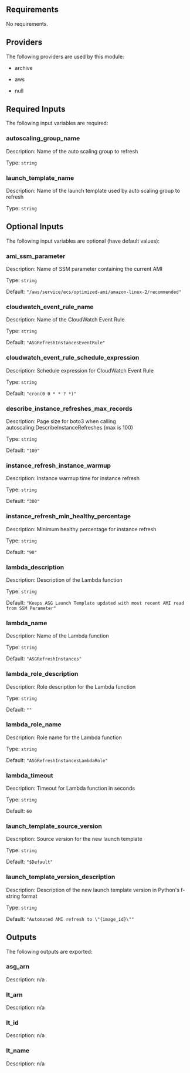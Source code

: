 ## Requirements

No requirements.

## Providers

The following providers are used by this module:

- archive

- aws

- null

## Required Inputs

The following input variables are required:

### autoscaling\_group\_name

Description: Name of the auto scaling group to refresh

Type: `string`

### launch\_template\_name

Description: Name of the launch template used by auto scaling group to refresh

Type: `string`

## Optional Inputs

The following input variables are optional (have default values):

### ami\_ssm\_parameter

Description: Name of SSM parameter containing the current AMI

Type: `string`

Default: `"/aws/service/ecs/optimized-ami/amazon-linux-2/recommended"`

### cloudwatch\_event\_rule\_name

Description: Name of the CloudWatch Event Rule

Type: `string`

Default: `"ASGRefreshInstancesEventRule"`

### cloudwatch\_event\_rule\_schedule\_expression

Description: Schedule expression for CloudWatch Event Rule

Type: `string`

Default: `"cron(0 0 * * ? *)"`

### describe\_instance\_refreshes\_max\_records

Description: Page size for boto3 when calling autoscaling:DescribeInstanceRefreshes (max is 100)

Type: `string`

Default: `"100"`

### instance\_refresh\_instance\_warmup

Description: Instance warmup time for instance refresh

Type: `string`

Default: `"300"`

### instance\_refresh\_min\_healthy\_percentage

Description: Minimum healthy percentage for instance refresh

Type: `string`

Default: `"90"`

### lambda\_description

Description: Description of the Lambda function

Type: `string`

Default: `"Keeps ASG Launch Template updated with most recent AMI read from SSM Parameter"`

### lambda\_name

Description: Name of the Lambda function

Type: `string`

Default: `"ASGRefreshInstances"`

### lambda\_role\_description

Description: Role description for the Lambda function

Type: `string`

Default: `""`

### lambda\_role\_name

Description: Role name for the Lambda function

Type: `string`

Default: `"ASGRefreshInstancesLambdaRole"`

### lambda\_timeout

Description: Timeout for Lambda function in seconds

Type: `string`

Default: `60`

### launch\_template\_source\_version

Description: Source version for the new launch template

Type: `string`

Default: `"$Default"`

### launch\_template\_version\_description

Description: Description of the new launch template version in Python's f-string format

Type: `string`

Default: `"Automated AMI refresh to \"{image_id}\""`

## Outputs

The following outputs are exported:

### asg\_arn

Description: n/a

### lt\_arn

Description: n/a

### lt\_id

Description: n/a

### lt\_name

Description: n/a

